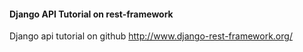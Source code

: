 #### Django API Tutorial on rest-framework
Django api tutorial on github
http://www.django-rest-framework.org/


